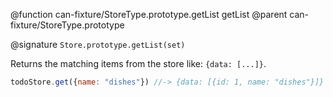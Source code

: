 @function can-fixture/StoreType.prototype.getList getList
@parent can-fixture/StoreType.prototype

@signature `Store.prototype.getList(set)`

Returns the matching items from the store like: `{data: [...]}`.

```javascript
todoStore.get({name: "dishes"}) //-> {data: [{id: 1, name: "dishes"}]}
```
